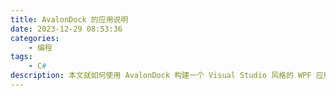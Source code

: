 ```yaml
---
title: AvalonDock 的应用说明
date: 2023-12-29 08:53:36
categories:
    - 编程
tags:
    - C#
description: 本文就如何使用 AvalonDock 构建一个 Visual Studio 风格的 WPF 应用给出简要说明 
---
```


